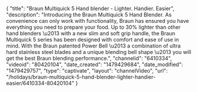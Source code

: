 {
    "title": "Braun Multiquick 5 Hand blender - Lighter. Handier. Easier",
    "description": "Introducing the Braun Multiquick 5 Hand Blender. As convenience can only work with functionality, Braun has ensured you have everything you need to prepare your food. Up to 30% lighter than other hand blenders \u2013 with a new slim and soft grip handle, the Braun Multiquick 5 series has been designed with comfort and ease of use in mind. With the Braun patented Power Bell \u2013 a combination of ultra hard stainless steel blades and a unique blending bell shape \u2013 you will get the best Braun blending performance.",
    "channelid": "6410334",
    "videoid": "80420104",
    "date_created": "1479429684",
    "date_modified": "1479429757",
    "type": "captivate",
    "layout": "channelVideo",
    "url": "\/holidays\/braun-multiquick-5-hand-blender-lighter-handier-easier\/6410334-80420104"
}